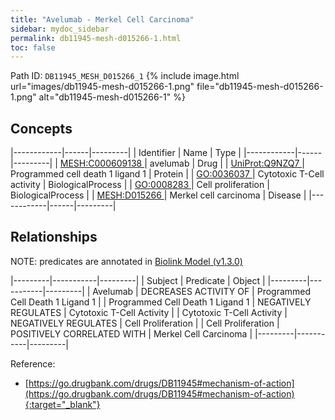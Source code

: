```yaml
---
title: "Avelumab - Merkel Cell Carcinoma"
sidebar: mydoc_sidebar
permalink: db11945-mesh-d015266-1.html
toc: false 
---
```



Path ID: `DB11945_MESH_D015266_1`
{% include image.html url="images/db11945-mesh-d015266-1.png" file="db11945-mesh-d015266-1.png" alt="db11945-mesh-d015266-1" %}

## Concepts

|------------|------|---------|
| Identifier | Name | Type    |
|------------|------|---------|
| <a href="https://identifiers.org/MESH:C000609138">MESH:C000609138 </a> | avelumab | Drug |
| <a href="https://identifiers.org/UniProt:Q9NZQ7">UniProt:Q9NZQ7 </a> | Programmed cell death 1 ligand 1 | Protein |
| <a href="https://identifiers.org/GO:0036037">GO:0036037 </a> | Cytotoxic T-Cell activity | BiologicalProcess |
| <a href="https://identifiers.org/GO:0008283">GO:0008283 </a> | Cell proliferation | BiologicalProcess |
| <a href="https://identifiers.org/MESH:D015266">MESH:D015266 </a> | Merkel cell carcinoma | Disease |
|------------|------|---------|

## Relationships


NOTE: predicates are annotated in <a href="https://github.com/biolink/biolink-model/releases/tag/v1.3.0">Biolink Model (v1.3.0)</a>

|---------|-----------|---------|
| Subject | Predicate | Object  |
|---------|-----------|---------|
| Avelumab | DECREASES ACTIVITY OF | Programmed Cell Death 1 Ligand 1 |
| Programmed Cell Death 1 Ligand 1 | NEGATIVELY REGULATES | Cytotoxic T-Cell Activity |
| Cytotoxic T-Cell Activity | NEGATIVELY REGULATES | Cell Proliferation |
| Cell Proliferation | POSITIVELY CORRELATED WITH | Merkel Cell Carcinoma |
|---------|-----------|---------|

Reference:
  - [https://go.drugbank.com/drugs/DB11945#mechanism-of-action](https://go.drugbank.com/drugs/DB11945#mechanism-of-action){:target="_blank"}